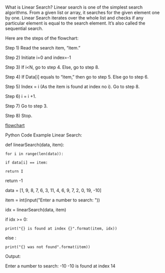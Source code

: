 What is Linear Search?
Linear search is one of the simplest search algorithms. From a given list or array, it searches for the given element one by one. Linear Search iterates over the whole list and checks if any particular element is equal to the search element. It’s also called the sequential search.

Here are the steps of the flowchart:

Step 1) Read the search item, “item.”

Step 2) Initiate i=0 and index=-1

Step 3) If i<N, go to step 4. Else, go to step 8.

Step 4) If Data[i] equals to “item,” then go to step 5. Else go to step 6.

Step 5) Index = i (As the item is found at index no i). Go to step 8.

Step 6) i = i +1.

Step 7) Go to step 3.

Step 8) Stop.

[flowchart](https://github.com/user-attachments/assets/30c167bf-5071-4c9d-9f71-fb3f541b3182)

Python Code Example Linear Search:

def linearSearch(data, item):
    
    for i in range(len(data)):
    
    if data[i] == item:
    
    return I

return -1

data = [1, 9, 8, 7, 6, 3, 11, 4, 6, 9, 7, 2, 0, 19, -10]

item = int(input("Enter a number to search: "))

idx = linearSearch(data, item)

if idx >= 0:

    print("{} is found at index {}".format(item, idx))

else :

    print("{} was not found".format(item))


Output:

Enter a number to search: -10
-10 is found at index 14
